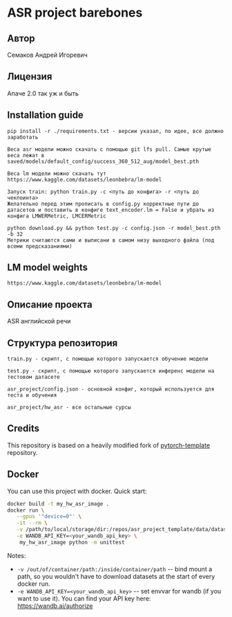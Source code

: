 # ASR project barebones
## Автор
Семаков Андрей Игоревич
## Лицензия
Апаче 2.0 так уж и быть
## Installation guide

```shell
pip install -r ./requirements.txt - версии указал, по идее, все должно заработать
```
```
Веса asr модели можно скачать с помощью git lfs pull. Самые крутые веса лежат в saved/models/default_config/success_360_512_aug/model_best.pth
```
```
Веса lm модели можно скачать тут https://www.kaggle.com/datasets/leonbebra/lm-model
```
```
Запуск train: python train.py -c <путь до конфига> -r <путь до чекпоинта>
Желательно перед этим прописать в config.py корректные пути до датасетов и поставить в конфиге text_encoder.lm = False и убрать из конфига LMWERMetric, LMCERMetric
```
```
python download.py && python test.py -c config.json -r model_best.pth -b 32
Метрики считаются сами и выписани в самом низу выходного файла (под всеми предсказаниями)
```
## LM model weights
```
https://www.kaggle.com/datasets/leonbebra/lm-model
```
## Описание проекта
ASR английской речи

## Структура репозитория
```
train.py - скрипт, с помощью которого запускается обучение модели
```
```
test.py - скрипт, с помощью которого запускается инференс модели на тестовом датасете
```
```
asr_project/config.json - основной конфиг, который используется для теста и обучения 
```
```
asr_project/hw_asr - все остальные сурсы 
```

## Credits

This repository is based on a heavily modified fork
of [pytorch-template](https://github.com/victoresque/pytorch-template) repository.

## Docker

You can use this project with docker. Quick start:

```bash 
docker build -t my_hw_asr_image . 
docker run \
   --gpus '"device=0"' \
   -it --rm \
   -v /path/to/local/storage/dir:/repos/asr_project_template/data/datasets \
   -e WANDB_API_KEY=<your_wandb_api_key> \
	my_hw_asr_image python -m unittest 
```

Notes:

* `-v /out/of/container/path:/inside/container/path` -- bind mount a path, so you wouldn't have to download datasets at
  the start of every docker run.
* `-e WANDB_API_KEY=<your_wandb_api_key>` -- set envvar for wandb (if you want to use it). You can find your API key
  here: https://wandb.ai/authorize
